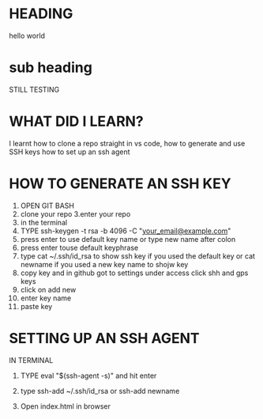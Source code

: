 # HEADING

hello world

# sub heading

STILL TESTING

# WHAT DID I LEARN?

I learnt how to clone a repo straight in vs code, how to generate and use SSH keys 
how to set up an ssh agent

# HOW TO GENERATE AN SSH KEY

1. OPEN GIT BASH
2. clone your repo
3.enter your repo
4. in the terminal
5. TYPE ssh-keygen -t rsa -b 4096 -C "your_email@example.com"
6. press enter to use default key name or type new name after colon
7. press enter touse default keyphrase
8. type cat ~/.ssh/id_rsa to show ssh key if you used the default key or cat newname if you used a new key name to shojw key
9. copy key and in github got to settings under access click shh and gps keys 
10. click on add new
11. enter key name
12. paste key

# SETTING UP AN SSH AGENT
IN TERMINAL
1. TYPE eval "$(ssh-agent -s)" and hit enter
2. type ssh-add ~/.ssh/id_rsa or ssh-add newname

1. Open index.html in browser
